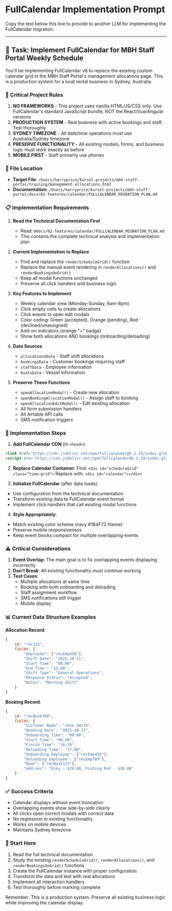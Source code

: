 # FullCalendar Implementation Prompt

Copy the text below this line to provide to another LLM for implementing the FullCalendar migration.

---

## 🎯 Task: Implement FullCalendar for MBH Staff Portal Weekly Schedule

You'll be implementing FullCalendar v6 to replace the existing custom calendar grid in the MBH Staff Portal's management allocations page. This is a production system for a boat rental business in Sydney, Australia.

### 🚨 Critical Project Rules
1. **NO FRAMEWORKS** - This project uses vanilla HTML/JS/CSS only. Use FullCalendar's standard JavaScript bundle, NOT the React/Vue/Angular versions
2. **PRODUCTION SYSTEM** - Real business with active bookings and staff. Test thoroughly
3. **SYDNEY TIMEZONE** - All date/time operations must use Australia/Sydney timezone
4. **PRESERVE FUNCTIONALITY** - All existing modals, forms, and business logic must work exactly as before
5. **MOBILE FIRST** - Staff primarily use phones

### 📍 File Location
- **Target File**: `/Users/harryprice/kursol-projects/mbh-staff-portal/training/management-allocations.html`
- **Documentation**: `/Users/harryprice/kursol-projects/mbh-staff-portal/docs/02-features/calendar/FULLCALENDAR_MIGRATION_PLAN.md`

### 📋 Implementation Requirements

1. **Read the Technical Documentation First**
   - Read: `@docs/02-features/calendar/FULLCALENDAR_MIGRATION_PLAN.md`
   - This contains the complete technical analysis and implementation plan

2. **Current Implementation to Replace**
   - Find and replace the `renderScheduleGrid()` function
   - Replace the manual event rendering in `renderAllocations()` and `renderBookingsOnGrid()`
   - Keep all modal functions unchanged
   - Preserve all click handlers and business logic

3. **Key Features to Implement**
   - Weekly calendar view (Monday-Sunday, 6am-8pm)
   - Click empty cells to create allocations
   - Click events to open edit modals
   - Color coding: Green (accepted), Orange (pending), Red (declined/unassigned)
   - Add-on indicators (orange "+" badge)
   - Show both allocations AND bookings (onboarding/deloading)

4. **Data Sources**
   - `allocationsData` - Staff shift allocations
   - `bookingsData` - Customer bookings requiring staff
   - `staffData` - Employee information
   - `boatsData` - Vessel information

5. **Preserve These Functions**
   - `openAllocationModal()` - Create new allocation
   - `openBookingAllocationModal()` - Assign staff to booking
   - `openAllocationEditModal()` - Edit existing allocation
   - All form submission handlers
   - All Airtable API calls
   - SMS notification triggers

### 🔧 Implementation Steps

1. **Add FullCalendar CDN** (in `<head>`):
```html
<link href='https://cdn.jsdelivr.net/npm/fullcalendar@6.1.19/index.global.min.css' rel='stylesheet' />
<script src='https://cdn.jsdelivr.net/npm/fullcalendar@6.1.19/index.global.min.js'></script>
```

2. **Replace Calendar Container**:
Find: `<div id="scheduleGrid" class="time-grid">`
Replace with: `<div id="calendar"></div>`

3. **Initialize FullCalendar** (after data loads):
- Use configuration from the technical documentation
- Transform existing data to FullCalendar event format
- Implement click handlers that call existing modal functions

4. **Style Appropriately**:
- Match existing color scheme (navy #1B4F72 theme)
- Preserve mobile responsiveness
- Keep event blocks compact for multiple overlapping events

### ⚠️ Critical Considerations

1. **Event Overlap**: The main goal is to fix overlapping events displaying incorrectly
2. **Don't Break**: All existing functionality must continue working
3. **Test Cases**:
   - Multiple allocations at same time
   - Booking with both onboarding and deloading
   - Staff assignment workflow
   - SMS notifications still trigger
   - Mobile display

### 📊 Current Data Structure Examples

**Allocation Record**:
```javascript
{
    id: "rec123",
    fields: {
        "Employee": ["recEmp456"],
        "Shift Date": "2025-10-11",
        "Start Time": "08:00",
        "End Time": "12:00",
        "Shift Type": "General Operations",
        "Response Status": "Accepted",
        "Notes": "Morning shift"
    }
}
```

**Booking Record**:
```javascript
{
    id: "recBook789",
    fields: {
        "Customer Name": "John Smith",
        "Booking Date": "2025-10-11",
        "Onboarding Time": "08:00",
        "Start Time": "08:30",
        "Finish Time": "16:30",
        "Deloading Time": "17:00",
        "Onboarding Employee": ["recEmp456"],
        "Deloading Employee": ["recEmp789"],
        "Boat": ["recBoat123"],
        "Add-ons": "Esky - $20.00, Fishing Rod - $30.00"
    }
}
```

### ✅ Success Criteria
- Calendar displays without event truncation
- Overlapping events show side-by-side clearly
- All clicks open correct modals with correct data
- No regression in existing functionality
- Works on mobile devices
- Maintains Sydney timezone

### 🚀 Start Here
1. Read the full technical documentation
2. Study the existing `renderScheduleGrid()`, `renderAllocations()`, and `renderBookingsOnGrid()` functions
3. Create the FullCalendar instance with proper configuration
4. Transform the data and test with real allocations
5. Implement all interaction handlers
6. Test thoroughly before marking complete

Remember: This is a production system. Preserve all existing business logic while improving the calendar display.
